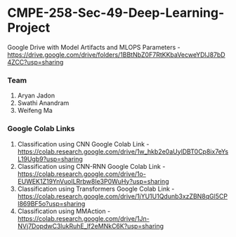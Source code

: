# CMPE-258-Sec-49-Deep-Learning-Project

Google Drive with Model Artifacts and MLOPS Parameters - https://drive.google.com/drive/folders/1BBtNbZ0F7RtKKbaVecweYDlJ87bD4ZCC?usp=sharing

### Team
1. Aryan Jadon
2. Swathi Anandram 
3. Weifeng Ma

### Google Colab Links 
1. Classification using CNN Google Colab Link - https://colab.research.google.com/drive/1w_hkb2e0aUylDBT0Cp8ix7eYsL19Ugb9?usp=sharing
2. Classification using CNN-RNN Google Colab Link - https://colab.research.google.com/drive/1o-EUWEK1Z19YnVuolLRrbw8le3P0WuHy?usp=sharing
3. Classification using Transformers Google Colab Link - https://colab.research.google.com/drive/1jYU1U1Qdunb3xzZBN8qGl5CPl869BF5o?usp=sharing
4. Classification using MMAction - https://colab.research.google.com/drive/1Jn-NVj7DopdwC3lukRuhE_lf2eMNkC6K?usp=sharing
